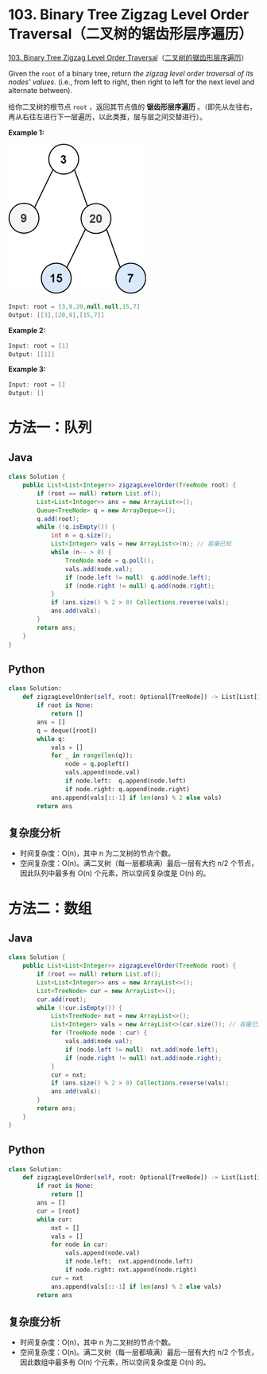 # 103. Binary Tree Zigzag Level Order Traversal（二叉树的锯齿形层序遍历）

[103. Binary Tree Zigzag Level Order Traversal](https://leetcode.com/problems/binary-tree-zigzag-level-order-traversal/)（[二叉树的锯齿形层序遍历](https://leetcode.cn/problems/binary-tree-zigzag-level-order-traversal/)）

Given the `root`​ of a binary tree, return *the zigzag level order traversal of its nodes' values*. (i.e., from left to right, then right to left for the next level and alternate between).

给你二叉树的根节点 `root`​ ，返回其节点值的 **锯齿形层序遍历** 。（即先从左往右，再从右往左进行下一层遍历，以此类推，层与层之间交替进行）。

**Example 1:**

​![image](assets/image-20240813193140-9n7dmdy.png)​

```java
Input: root = [3,9,20,null,null,15,7]
Output: [[3],[20,9],[15,7]]
```

**Example 2:**

```java
Input: root = [1]
Output: [[1]]
```

**Example 3:**

```java
Input: root = []
Output: []
```

# 方法一：队列

## Java

```java
class Solution {
    public List<List<Integer>> zigzagLevelOrder(TreeNode root) {
        if (root == null) return List.of();
        List<List<Integer>> ans = new ArrayList<>();
        Queue<TreeNode> q = new ArrayDeque<>();
        q.add(root);
        while (!q.isEmpty()) {
            int n = q.size();
            List<Integer> vals = new ArrayList<>(n); // 容量已知
            while (n-- > 0) {
                TreeNode node = q.poll();
                vals.add(node.val);
                if (node.left != null)  q.add(node.left);
                if (node.right != null) q.add(node.right);
            }
            if (ans.size() % 2 > 0) Collections.reverse(vals);
            ans.add(vals);
        }
        return ans;
    }
}
```

## Python

```python
class Solution:
    def zigzagLevelOrder(self, root: Optional[TreeNode]) -> List[List[int]]:
        if root is None:
            return []
        ans = []
        q = deque([root])
        while q:
            vals = []
            for _ in range(len(q)):
                node = q.popleft()
                vals.append(node.val)
                if node.left:  q.append(node.left)
                if node.right: q.append(node.right)
            ans.append(vals[::-1] if len(ans) % 2 else vals)
        return ans
```

## 复杂度分析

* 时间复杂度：O(n)，其中 n 为二叉树的节点个数。
* 空间复杂度：O(n)。满二叉树（每一层都填满）最后一层有大约 n/2 个节点，因此队列中最多有 O(n) 个元素，所以空间复杂度是 O(n) 的。

# 方法二：数组

## Java

```java
class Solution {
    public List<List<Integer>> zigzagLevelOrder(TreeNode root) {
        if (root == null) return List.of();
        List<List<Integer>> ans = new ArrayList<>();
        List<TreeNode> cur = new ArrayList<>();
        cur.add(root);
        while (!cur.isEmpty()) {
            List<TreeNode> nxt = new ArrayList<>();
            List<Integer> vals = new ArrayList<>(cur.size()); // 容量已知
            for (TreeNode node : cur) {
                vals.add(node.val);
                if (node.left != null)  nxt.add(node.left);
                if (node.right != null) nxt.add(node.right);
            }
            cur = nxt;
            if (ans.size() % 2 > 0) Collections.reverse(vals);
            ans.add(vals);
        }
        return ans;
    }
}
```

## Python

```python
class Solution:
    def zigzagLevelOrder(self, root: Optional[TreeNode]) -> List[List[int]]:
        if root is None:
            return []
        ans = []
        cur = [root]
        while cur:
            nxt = []
            vals = []
            for node in cur:
                vals.append(node.val)
                if node.left:  nxt.append(node.left)
                if node.right: nxt.append(node.right)
            cur = nxt
            ans.append(vals[::-1] if len(ans) % 2 else vals)
        return ans
```

## 复杂度分析

* 时间复杂度：O(n)，其中 n 为二叉树的节点个数。
* 空间复杂度：O(n)。满二叉树（每一层都填满）最后一层有大约 n/2 个节点，因此数组中最多有 O(n) 个元素，所以空间复杂度是 O(n) 的。
